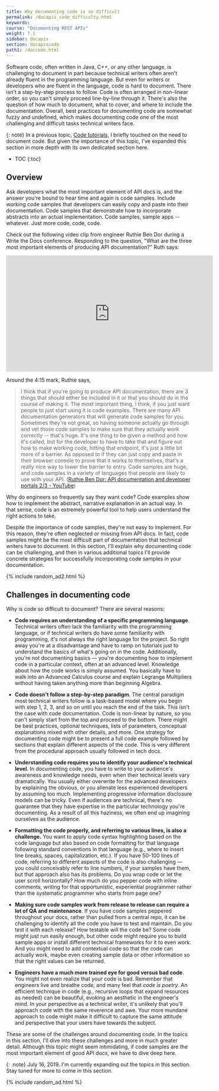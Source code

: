 ```yaml
---
title: Why documenting code is so difficult
permalink: /docapis_code_difficulty.html
keywords:
course: "Documenting REST APIs"
weight: 7.1
sidebar: docapis
section: docapiscode
path1: /doccode.html
---
```


Software code, often written in Java, C++, or any other language, is challenging to document in part because technical writers often aren't already fluent in the programming language. But even for writers or developers who are fluent in the language, code is hard to document. There isn't a step-by-step process to follow. Code is often arranged in non-linear order, so you can't simply proceed line-by-line through it. There's also the question of how much to document, what to cover, and where to include the documentation. Overall, best practices for documenting code are somewhat fuzzy and undefined, which makes documenting code one of the most challenging and difficult tasks technical writers face.

{: note}
In a previous topic, [Code tutorials](docapis_codesamples_bestpractices.html), I briefly touched on the need to document code. But given the importance of this topic, I've expanded this section in more depth with its own dedicated section here.

* TOC
{:toc}

## Overview

Ask developers what the most important element of API docs is, and the answer you're bound to hear time and again is code samples. Include working code samples that developers can easily copy and paste into their documentation. Code samples that demonstrate how to incorporate abstracts into an actual implementation. Code samples, sample apps -- whatever. Just more code, code, code.

Check out the following video clip from engineer Ruthie Ben Dor during a Write the Docs conference. Responding to the question, "What are the three most important elements of producing API documentation?" Ruth says:

<iframe width="560" height="315" src="https://www.youtube.com/embed/oItYMZHJv3g?start=252" frameborder="0" allow="accelerometer; autoplay; encrypted-media; gyroscope; picture-in-picture" allowfullscreen></iframe>

Around the 4:15 mark, Ruthie says,

> I think that if you're going to produce API documentation, there are 3 things that should either be included in it or that you should do in the course of making it. The most important thing, I think, if you just want people to just start using it is code examples. There are many API documentation generators that will generate code samples for you. Sometimes they're not great, so having someone actually go through and vet those code samples to make sure that they actually work correctly -- that's huge. It's one thing to be given a method and how it's called, but for the developer to have to take that and figure out how to make working code, hitting that endpoint, it's just a little bit more of a barrier. As opposed to if they can just copy and paste in their browser console to prove that it works to themselves, that's a really nice way to lower the barrier to entry. Code samples are huge, and code samples in a variety of languages that people are likely to use with your API. ([Ruthie Ben Dor: API documentation and developer portals 2/3 - YouTube](https://www.youtube.com/watch?v=oItYMZHJv3g))

Why do engineers so frequently say they want code? Code examples show how to implement the abstract, narrative explanation in an actual way. In that sense, code is an extremely powerful tool to help users understand the right actions to take.

Despite the importance of code samples, they're not easy to implement. For this reason, they're often neglected or missing from API docs. In fact, code samples might be the most difficult part of documentation that technical writers have to document. In this section, I'll explain why documenting code can be challenging, and then in various additional topics I'll provide concrete strategies for successfully incorporating code samples in your documentation.

{% include random_ad2.html %}

## Challenges in documenting code

Why is code so difficult to document? There are several reasons:

* **Code requires an understanding of a specific programming language**. Technical writers often lack the familiarity with the programming language, or if technical writers do have some familiarity with programming, it's not always the right language for the project. So right away you're at a disadvantage and have to ramp on tutorials just to understand the basics of what's going on in the code. Additionally, you're not documenting basics &mdash; you're documenting how to implement code in a particular context, often at an advanced level. Knowledge about how the code works is simply assumed. You basically have to walk into an Advanced Calculus course and explain Legrange Multipliers without having taken anything more than beginning Algebra.

* **Code doesn't follow a step-by-step paradigm**. The central paradigm most technical writers follow is a task-based model where you begin with step 1, 2, 3, and so on until you reach the end of the task. This isn't the case with code documentation. Code is non-linear by nature, so you can't simply start from the top and proceed to the bottom. There might be best practices, optional techniques, lists of parameters, conceptual explanations mixed with other details, and more. One strategy for documenting code might be to present a full code example followed by sections that explain different aspects of the code. This is very different from the procedural approach usually followed in tech docs.

* **Understanding code requires you to identify your audience's technical level**. In documenting code, you have to write to your audience's awareness and knowledge needs, even when their technical levels vary dramatically. You usually either overwrite for the advanced developers by explaining the obvious, or you alienate less experienced developers by assuming too much. Implementing progressive information disclosure models can be tricky. Even if audiences are technical, there's no guarantee that they have expertise in the particular technology you're documenting. As a result of all this haziness, we often end up imagining ourselves as the audience.

* **Formatting the code properly, and referring to various lines, is also a challenge.** You want to apply code syntax highlighting based on the code language but also based on code formatting for that language following standard conventions in that language (e.g., where to insert line breaks, spaces, capitalization, etc.). If you have 50-100 lines of code, referring to different aspects of the code is also challenging &mdash; you could conceivably refer to line numbers, if your samples have them, but that approach also has its problems. Do you wrap code or let the user scroll horizontally? How much do you pepper code with inline comments, writing for that opportunistic, experiential programmer rather than the systematic programmer who starts from page one?

* **Making sure code samples work from release to release can require a lot of QA and maintenance**. If you have code samples peppered throughout your docs, rather than pulled from a central repo, it can be challenging to identify all the code you have to test and maintain. Do you test it with each release? How testable will the code be? Some code might just run easily enough, but other code might require you to build sample apps or install different technical frameworks for it to even work. And you might need to add contextual code so that the code can actually work, maybe even creating sample data or other information so that the right values can be returned.

* **Engineers have a much more trained eye for good versus bad code**. You might not even realize that your code is bad. Remember that engineers live and breathe code, and many feel that *code is poetry*. An efficient technique in code (e.g., recursive loops that expand resources as needed) can be beautiful, evoking an aesthetic in the engineer's mind. In your perspective as a technical writer, it's unlikely that you'll approach code with the same reverence and awe. Your more mundane approach to code might make it difficult to capture the same attitude and perspective that your users have towards the subject.

These are some of the challenges around documenting code. In the topics in this section, I'll dive into these challenges and more in much greater detail. Although this topic might seem intimidating, if code samples are the most important element of good API docs, we have to dive deep here.

{: .note}
July 16, 2019. I'm currently expanding out the topics in this section. Stay tuned for more to come in this section.

{% include random_ad.html %}
